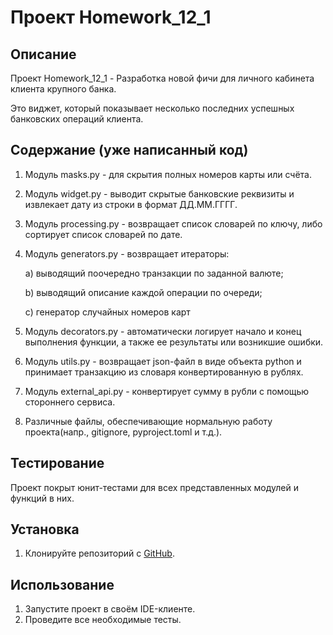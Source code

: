 # Проект Homework_12_1

## Описание
Проект Homework_12_1 - Разработка новой фичи для личного кабинета клиента крупного банка. 

Это виджет, который показывает несколько последних успешных банковских операций клиента.

## Содержание (уже написанный код)
1. Модуль masks.py - для скрытия полных номеров карты или счёта.

2. Модуль widget.py - выводит скрытые банковские реквизиты и извлекает дату из строки в формат ДД.ММ.ГГГГ.

3. Модуль processing.py - возвращает список словарей по ключу, либо сортирует список словарей по дате.

4. Модуль generators.py - возвращает итераторы: 
 
   a) выводящий поочередно транзакции по заданной валюте;

   b) выводящий описание каждой операции по очереди;

   c) генератор случайных номеров карт

4. Модуль decorators.py - автоматически логирует начало и конец выполнения функции, 
а также ее результаты или возникшие ошибки.

5. Модуль utils.py - возвращает json-файл в виде объекта python и принимает транзакцию из словаря конвертированную в рублях.

6. Модуль еxternal_api.py - конвертирует сумму в рубли с помощью стороннего сервиса.

7. Различные файлы, обеспечивающие нормальную работу проекта(напр., gitignore, pyproject.toml и т.д.).

## Тестирование
   Проект покрыт юнит-тестами для всех представленных модулей и функций в них.

## Установка
1. Клонируйте репозиторий с [GitHub](git@github.com:AnnaKordonova/homework.git).

## Использование
1. Запустите проект в своём IDE-клиенте.
2. Проведите все необходимые тесты.

